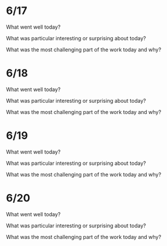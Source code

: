 # 6/17
What went well today?

What was particular interesting or surprising about today?

What was the most challenging part of the work today and why?

# 6/18
What went well today?

What was particular interesting or surprising about today?

What was the most challenging part of the work today and why?

# 6/19
What went well today?

What was particular interesting or surprising about today?

What was the most challenging part of the work today and why?

# 6/20
What went well today?

What was particular interesting or surprising about today?

What was the most challenging part of the work today and why?
